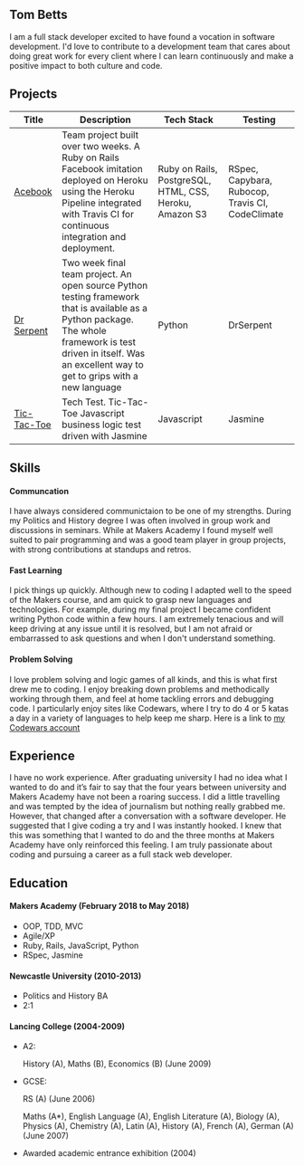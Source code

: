 ## Tom Betts
I am a full stack developer excited to have found a vocation in software development. I'd love to contribute to a development team that cares about doing great work for every client where I can learn continuously and make a positive impact to both culture and code.
## Projects

| Title | Description | Tech Stack | Testing |
|---|---|---|---|
| [Acebook](https://github.com/julesnuggy/acebook-byte-3) | Team project built over two weeks. A Ruby on Rails Facebook imitation deployed on Heroku using the Heroku Pipeline integrated with Travis CI for continuous integration and deployment. | Ruby on Rails,  PostgreSQL, HTML, CSS, Heroku, Amazon S3  |  RSpec, Capybara, Rubocop, Travis CI, CodeClimate |
| [Dr Serpent](https://github.com/DrSerpent/DrSerpent) | Two week final team project. An open source Python testing framework that is available as a Python package. The whole framework is test driven in itself. Was an excellent way to get to grips with a new language | Python | DrSerpent |
| [Tic-Tac-Toe](https://github.com/T-Betts/tictactoe-javascript) | Tech Test. Tic-Tac-Toe Javascript business logic test driven with Jasmine | Javascript | Jasmine |

## Skills

#### Communcation

I have always considered communictaion to be one of my strengths. During my Politics and History degree I was often involved in group work and discussions in seminars. While at Makers Academy I found myself well suited to pair programming and was a good team player in group projects, with strong contributions at standups and retros.

#### Fast Learning

I pick things up quickly. Although new to coding I adapted well to the speed of the Makers course, and am quick to grasp new languages and technologies. For example, during my final project I became confident writing Python code within a few hours. I am extremely tenacious and will keep driving at any issue until it is resolved, but I am not afraid or embarrassed to ask questions and when I don't understand something.

#### Problem Solving

I love problem solving and logic games of all kinds, and this is what first drew me to coding. I enjoy breaking down problems and methodically working through them, and feel at home tackling errors and debugging code. I particularly enjoy sites like Codewars, where I try to do 4 or 5 katas a day in a variety of languages to help keep me sharp. Here is a link to [my Codewars account]()

## Experience

I have no work experience. After graduating university I had no idea what I wanted to do and it’s fair to say that the four years between university and Makers Academy have not been a roaring success. I did a little travelling and was tempted by the idea of journalism but nothing really grabbed me. However, that changed after a conversation with a software developer. He suggested that I give coding a try and I was instantly hooked. I knew that this was something that I wanted to do and the three months at Makers Academy have only reinforced this feeling. I am truly passionate about coding and pursuing a career as a full stack web developer.

## Education

#### Makers Academy (February 2018 to May 2018)

- OOP, TDD, MVC
- Agile/XP
- Ruby, Rails, JavaScript, Python
- RSpec, Jasmine

#### Newcastle University (2010-2013)

- Politics and History BA
- 2:1

#### Lancing College (2004-2009)

- A2:

  History (A), Maths (B), Economics (B) (June 2009)

- GCSE:

  RS (A) (June 2006)

  Maths (A*), English Language (A),
  English Literature (A), Biology (A), Physics (A),
  Chemistry (A), Latin (A), History (A), French (A),
  German (A) (June 2007)

- Awarded academic entrance exhibition (2004)
